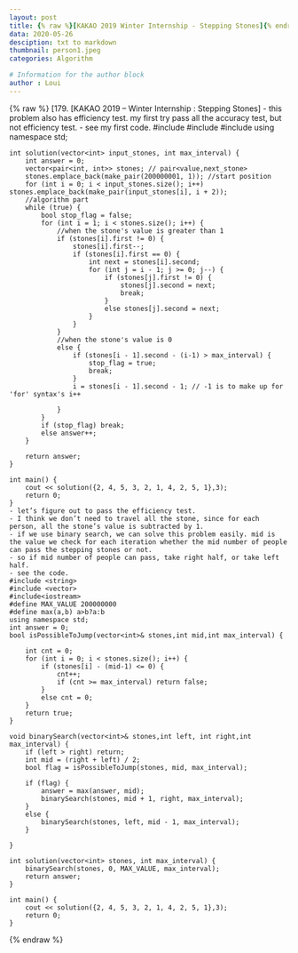 ```yaml
---
layout: post
title: {% raw %}[KAKAO 2019 Winter Internship - Stepping Stones]{% endraw %}
data: 2020-05-26
desciption: txt to markdown
thumbnail: person1.jpeg
categories: Algorithm

# Information for the author block
author : Loui
---
```


{% raw %}
	﻿[179. [KAKAO 2019 – Winter Internship : Stepping Stones]
	- this problem also has efficiency test. my first try pass all the accuracy test, but not efficiency test.
	- see my first code.
	#include <string>
	#include <vector>
	#include<iostream>
	using namespace std;
	
	int solution(vector<int> input_stones, int max_interval) {
		int answer = 0;
		vector<pair<int, int>> stones; // pair<value,next_stone>
		stones.emplace_back(make_pair(200000001, 1)); //start position
		for (int i = 0; i < input_stones.size(); i++) stones.emplace_back(make_pair(input_stones[i], i + 2));
		//algorithm part
		while (true) {
			bool stop_flag = false;
			for (int i = 1; i < stones.size(); i++) {
				//when the stone's value is greater than 1
				if (stones[i].first != 0) {
					stones[i].first--;
					if (stones[i].first == 0) {
						int next = stones[i].second;
						for (int j = i - 1; j >= 0; j--) {
							if (stones[j].first != 0) {
								stones[j].second = next;
								break;
							}
							else stones[j].second = next;
						}
					}
				}
				//when the stone's value is 0
				else {
					if (stones[i - 1].second - (i-1) > max_interval) {
						stop_flag = true;
						break;
					}
					i = stones[i - 1].second - 1; // -1 is to make up for 'for' syntax's i++
	
				}
			}
			if (stop_flag) break;
			else answer++;
		}
	
		return answer;
	}
	
	int main() {
		cout << solution({2, 4, 5, 3, 2, 1, 4, 2, 5, 1},3);
		return 0;
	}
	- let’s figure out to pass the efficiency test.
	- I think we don’t need to travel all the stone, since for each person, all the stone’s value is subtracted by 1.
	- if we use binary search, we can solve this problem easily. mid is the value we check for each iteration whether the mid number of people can pass the stepping stones or not.
	- so if mid number of people can pass, take right half, or take left half. 
	- see the code.
	#include <string>
	#include <vector>
	#include<iostream>
	#define MAX_VALUE 200000000
	#define max(a,b) a>b?a:b
	using namespace std;
	int answer = 0;
	bool isPossibleToJump(vector<int>& stones,int mid,int max_interval) {
	
		int cnt = 0;
		for (int i = 0; i < stones.size(); i++) {
			if (stones[i] - (mid-1) <= 0) {
				cnt++;
				if (cnt >= max_interval) return false;
			}
			else cnt = 0;
		}
		return true;
	}
	
	void binarySearch(vector<int>& stones,int left, int right,int max_interval) {
		if (left > right) return;
		int mid = (right + left) / 2;
		bool flag = isPossibleToJump(stones, mid, max_interval);
		
		if (flag) {
			answer = max(answer, mid);
			binarySearch(stones, mid + 1, right, max_interval);
		}
		else {
			binarySearch(stones, left, mid - 1, max_interval);
		}
	
	}
	
	int solution(vector<int> stones, int max_interval) {
		binarySearch(stones, 0, MAX_VALUE, max_interval);
		return answer;
	}
	
	int main() {
		cout << solution({2, 4, 5, 3, 2, 1, 4, 2, 5, 1},3);
		return 0;
	}
	
{% endraw %}
